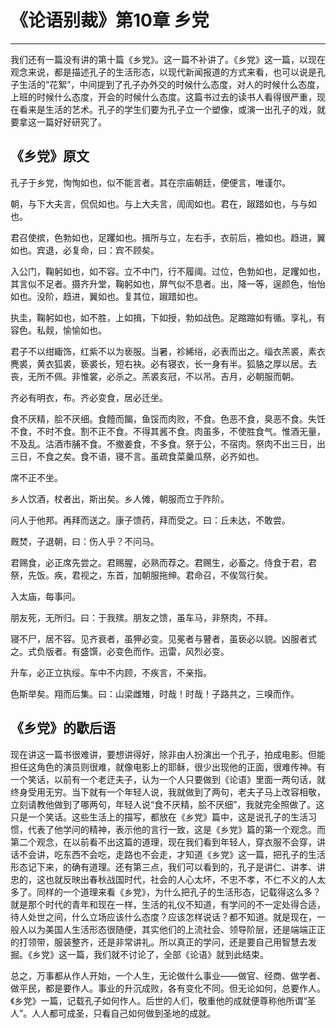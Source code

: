 # 《论语别裁》第10章 乡党

------

我们还有一篇没有讲的第十篇《乡党》。这一篇不补讲了。《乡党》这一篇，以现在观念来说，都是描述孔子的生活形态，以现代新闻报道的方式来看，也可以说是孔子生活的“花絮”，中间提到了孔子办外交的时候什么态度，对人的时候什么态度，上班的时候什么态度，开会的时候什么态度。这篇书过去的读书人看得很严重，现在看来是生活的艺术。孔子的学生们要为孔子立一个塑像，或演一出孔子的戏，就要拿这一篇好好研究了。

## 《乡党》原文

孔子于乡党，恂恂如也，似不能言者。其在宗庙朝廷，便便言，唯谨尔。

朝，与下大夫言，侃侃如也。与上大夫言，訚訚如也。君在，踧踖如也，与与如也。

君召使摈，色勃如也，足躩如也。揖所与立，左右手，衣前后，襜如也。趋进，翼如也。宾退，必复命，曰：宾不顾矣。

入公门，鞠躬如也，如不容。立不中门，行不履阈。过位，色勃如也，足躩如也，其言似不足者。摄齐升堂，鞠躬如也，屏气似不息者。出，降一等，逞颜色，怡怡如也。没阶，趋进，翼如也。复其位，踧踖如也。

执圭，鞠躬如也，如不胜，上如揖，下如授，勃如战色。足蹜蹜如有循。享礼，有容色。私觌，愉愉如也。

君子不以绀緅饰，红紫不以为亵服。当暑，袗絺绤，必表而出之。缁衣羔裘，素衣麂裘，黄衣狐裘，亵裘长，短右袂。必有寝衣，长一身有半。狐貉之厚以居。去丧，无所不佩。非惟裳，必杀之。羔裘亥冠，不以吊。吉月，必朝服而朝。

齐必有明衣，布。齐必变食，居必迁坐。

食不厌精，脍不厌细。食饐而餲，鱼馁而肉败，不食。色恶不食，臭恶不食。失饪不食，不时不食。割不正不食。不得其酱不食。肉虽多，不使胜食气。惟酒无量，不及乱。沽酒市脯不食。不撤姜食，不多食。祭于公，不宿肉。祭肉不出三日，出三日，不食之矣。食不语，寝不言。虽疏食菜羹瓜祭，必齐如也。

席不正不坐。

乡人饮酒，杖者出，斯出矣。乡人傩，朝服而立于阼阶。

问人于他邦。再拜而送之。康子馈药，拜而受之。曰：丘未达，不敢尝。

厩焚，子退朝，曰：伤人乎？不问马。

君赐食，必正席先尝之。君赐腥，必熟而荐之。君赐生，必畜之。侍食于君，君祭，先饭。疾，君视之，东首，加朝服拖绅。君命召，不俟驾行矣。

入太庙，每事问。

朋友死，无所归。曰：于我殡。朋友之馈，虽车马，非祭肉，不拜。

寝不尸，居不容。见齐衰者，虽狎必变。见冕者与瞽者，虽亵必以貌。凶服者式之。式负版者。有盛馔，必变色而作。迅雷，风烈必变。

升车，必正立执绥。车中不内顾，不疾言，不亲指。

色斯举矣。翔而后集。曰：山梁雌雉，时哉！时哉！子路共之，三嗅而作。

## 《乡党》的歇后语

现在讲这一篇书很难讲，要想讲得好，除非由人扮演出一个孔子，拍成电影。但能担任这角色的演员则很难，就像电影上的耶稣，很少出现他的正面，很难传神。有一个笑话，以前有一个老迂夫子，认为一个人只要做到《论语》里面一两句话，就终身受用无穷。当下就有一个年轻人说，我就做到了两句，老夫子马上改容相敬，立刻请教他做到了哪两句，年轻人说“食不厌精，脍不厌细”，我就完全照做了。这只是一个笑话。这些生活上的描写，都放在《乡党》篇中，这是说孔子的生活习惯，代表了他学问的精神，表示他的言行一致，这是《乡党》篇的第一个观念。而第二个观念，在以前看不出这篇的道理，现在我们看到年轻人，穿衣服不会穿，讲话不会讲，吃东西不会吃，走路也不会走，才知道《乡党》这一篇，把孔子的生活形态记下来，的确有道理。还有第三点，我们可以看到的，孔子是讲仁、讲孝、讲忠的，这也就反映出春秋战国时代，社会的人心太坏，不忠不孝，不仁不义的人太多了。同样的一个道理来看《乡党》，为什么把孔子的生活形态，记载得这么多？就是那个时代的青年和现在一样，生活的礼仪不知道，有学问的不一定处得合适，待人处世之间，什么立场应该什么态度？应该怎样说话？都不知道。就是现在，一般人以为美国人生活形态很随便，其实他们的上流社会、领导阶层，还是端端正正的打领带，服装整齐，还是非常讲礼。所以真正的学问，还是要自己用智慧去发掘。《乡党》这一篇，我们就不讨论了，全部《论语》就到此结束。

总之，万事都从作人开始，一个人生，无论做什么事业——做官、经商、做学者、做平民，都是要作人。事业的升沉成败，各有变化不同。但无论如何，总要作人。《乡党》一篇，记载孔子如何作人。后世的人们，敬重他的成就便尊称他所谓“圣人”。人人都可成圣，只看自己如何做到圣地的成就。

